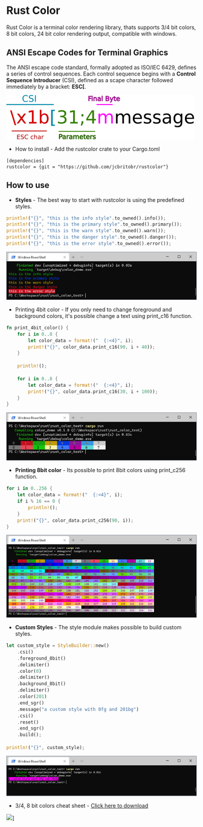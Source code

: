  # Rust Color
Rust Color is a terminal color rendering library,
thats supports 3/4 bit colors, 8 bit colors, 24 bit color
rendering output, compatible with windows.

## ANSI Escape Codes for Terminal Graphics
The ANSI escape code standard, formally adopted as ISO/IEC 6429, defines a series of control sequences.
Each control sequence begins with a **Control Sequence Introducer** (CSI), defined as a scape character
followed immediately by a bracket: **ESC[**.

![sgi](thumbs/asciimessage.png)

* How to install - Add the rustcolor crate to your Cargo.toml 
```
[dependencies]
rustcolor = {git = "https://github.com/jcbritobr/rustcolor"}
```
## How to use
* **Styles** - The best way to start with rustcolor is using the predefined styles.
```rust
println!("{}", "this is the info style".to_owned().info());
println!("{}", "this is the primary style".to_owned().primary());
println!("{}", "this is the warn style".to_owned().warn());
println!("{}", "this is the danger style".to_owned().danger());
println!("{}", "this is the error style".to_owned().error());
```
![styles](thumbs/styles.png)

* Printing 4bit color - If you only need to change foreground and background colors, it's possible change a text using print_c16 function.
```rust
fn print_4bit_color() {
    for i in 0..8 {
        let color_data = format!("  {:<4}", i);
        print!("{}", color_data.print_c16(90, i + 40));
    }

    println!();

    for i in 0..8 {
        let color_data = format!("  {:<4}", i);
        print!("{}", color_data.print_c16(30, i + 100));
    }
}
```
![color4bit](thumbs/color4bit.png)

* **Printing 8bit color** - Its possible to print 8bit colors using print_c256 function.
```rust
for i in 0..256 {
    let color_data = format!("  {:<4}", i);
    if i % 16 == 0 {
        println!();
    }
    print!("{}", color_data.print_c256(90, i));
}
```
![color8bit](thumbs/color8bit.png)

* **Custom Styles** - The style module makes possible to build custom styles.
```rust
let custom_style = StyleBuilder::new()
    .csi()
    .foreground_8bit()
    .delimiter()
    .color(0)
    .delimiter()
    .background_8bit()
    .delimiter()
    .color(201)
    .end_sgr()
    .message("a custom style with 0fg and 201bg")
    .csi()
    .reset()
    .end_sgr()
    .build();

println!("{}", custom_style);
```
![custom style](thumbs/custom_style.png)

* 3/4, 8 bit colors cheat sheet - [Click here to download](thumbs/xterm_256color_chart.svg)

<image src="thumbs/xterm_256color_chart.svg" width="750" />]
